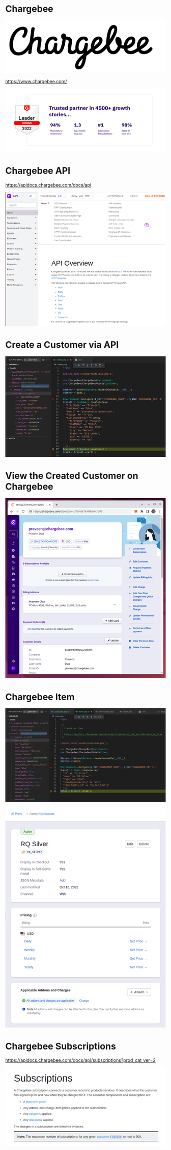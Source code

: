 # Chargebee

![](chargebee.png)

https://www.chargebee.com/

![](trusted-partner.png)

# Chargebee API

https://apidocs.chargebee.com/docs/api

![](chargebee-api.png)

# Create a Customer via API

![](customer-vscode.png)

# View the Created Customer on Chargebee

![](customer-chargebee.png)

# Chargebee Item

![](item.png)

![](item-in-dashboard.png)

# Chargebee Subscriptions

https://apidocs.chargebee.com/docs/api/subscriptions?prod_cat_ver=2

![](subscription.png)